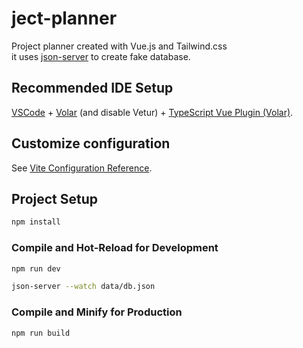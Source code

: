 # ject-planner

Project planner created with Vue.js and Tailwind.css\
it uses [json-server](https://www.npmjs.com/package/json-server) to create fake database.

## Recommended IDE Setup

[VSCode](https://code.visualstudio.com/) + [Volar](https://marketplace.visualstudio.com/items?itemName=Vue.volar) (and disable Vetur) + [TypeScript Vue Plugin (Volar)](https://marketplace.visualstudio.com/items?itemName=Vue.vscode-typescript-vue-plugin).

## Customize configuration

See [Vite Configuration Reference](https://vitejs.dev/config/).

## Project Setup

```sh
npm install
```

### Compile and Hot-Reload for Development

```sh
npm run dev
```
```sh
json-server --watch data/db.json
```

### Compile and Minify for Production

```sh
npm run build
```
